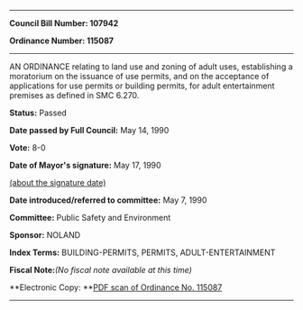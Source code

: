 

********

**Council Bill Number: 107942**
   
**Ordinance Number: 115087**
********

 AN ORDINANCE relating to land use and zoning of adult uses, establishing a moratorium on the issuance of use permits, and on the acceptance of applications for use permits or building permits, for adult entertainment premises as defined in SMC 6.270.

**Status:** Passed
   
**Date passed by Full Council:** May 14, 1990
   
**Vote:** 8-0
   
**Date of Mayor's signature:** May 17, 1990
   
[(about the signature date)](/~public/approvaldate.htm)
   
   
   
**Date introduced/referred to committee:** May 7, 1990
   
**Committee:** Public Safety and Environment
   
**Sponsor:** NOLAND
   
   
**Index Terms:** BUILDING-PERMITS, PERMITS, ADULT-ENTERTAINMENT

**Fiscal Note:**_(No fiscal note available at this time)_

**Electronic Copy: **[PDF scan of Ordinance No. 115087](/~archives/Ordinances/Ord_115087.pdf)

********

